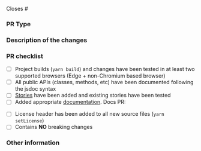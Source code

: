 <!-- Review contributing guidelines before creating PRs -->
<!-- https://github.com/microsoftgraph/microsoft-graph-toolkit/blob/main/CONTRIBUTING.md -->

Closes # <!-- REQUIRED: Add the issue number (ex: #12) so the issue is automatically closed when PR is merged -->

### PR Type
<!-- Please uncomment one or more that apply to this PR -->

<!-- - Bugfix -->
<!-- - Feature -->
<!-- - Code style update (formatting) -->
<!-- - Refactoring (no functional changes, no api changes) -->
<!-- - Build or CI related changes -->
<!-- - Documentation content changes -->
<!-- - Other... Please describe: -->

### Description of the changes

### PR checklist
- [ ] Project builds (`yarn build`) and changes have been tested in at least two supported browsers (Edge + non-Chromium based browser)
- [ ] All public APIs (classes, methods, etc) have been documented following the jsdoc syntax
- [ ] [Stories](https://github.com/microsoftgraph/microsoft-graph-toolkit/wiki/Storybook#writing-stories) have been added and existing stories have been tested
- [ ] Added appropriate [documentation](https://github.com/microsoftgraph/microsoft-graph-toolkit/wiki/Documentation). Docs PR: <!-- Link to docs PR here -->
<!-- Please uncomment if any Accessibility related changes -->
<!-- - [ ] Accessibility tested and approved-->
- [ ] License header has been added to all new source files (`yarn setLicense`)
- [ ] Contains **NO** breaking changes

### Other information
<!-- If this PR contains a breaking change, please describe the impact and migration path for existing applications below. 
     Please note that breaking changes are likely to be rejected -->
